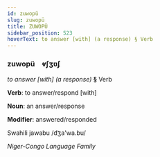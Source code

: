 ```yaml
---
id: zuwopü
slug: zuwopü
title: ZUWOPÜ
sidebar_position: 523
hoverText: to answer [with] (a response) § Verb
---
```


### zuwopü&emsp;<span kind="abugida">ⱴʃʒʋʄ</span>

*to answer [with] (a response)* **§** Verb

**Verb**: to answer/respond [with]

**Noun**: an answer/response

**Modifier**: answered/responded

Swahili jawabu /d͡ʒa'wa.bu/

*Niger-Congo Language Family*
